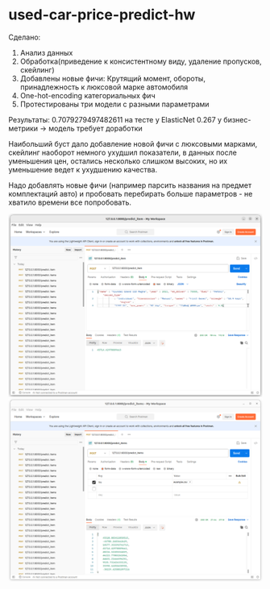 # used-car-price-predict-hw

Сделано:
1) Анализ данных
2) Обработка(приведение к консистентному виду, удаление пропусков, скейлинг)
3) Добавлены новые фичи: Крутящий момент, обороты, принадлежность к люксовой марке автомобиля
4) One-hot-encoding категориальных фич
5) Протестированы три модели с разными параметрами
   
Результаты:
   0.7079279497482611 на тесте у ElasticNet
   0.267 у бизнес-метрики
   -> модель требует доработки

Наибольший буст дало добавление новой фичи с люксовыми марками, скейлинг наоборот немного ухудшил показатели, 
в данных после уменьшения цен, остались несколько слишком высоких, но их уменьшение ведет к ухудшению качества.

Надо добавлять новые фичи (например парсить названия на предмет комплектаций авто) и пробовать перебирать больше параметров - не хватило времени все попробовать.

![](screenshots/Screenshot_1.png)
![](screenshots/Screenshot_2.png)
